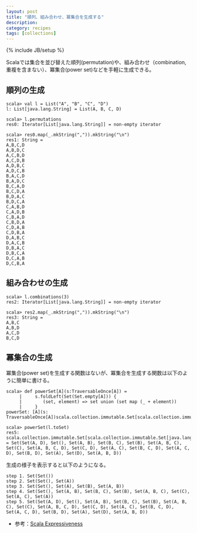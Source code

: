 ```yaml
---
layout: post
title: "順列、組み合わせ、冪集合を生成する"
description: 
category: recipes
tags: [collections]
---
```

{% include JB/setup %}

Scalaでは集合を並び替えた順列(permutation)や、組み合わせ（combination, 重複を含まない）、冪集合(power set)などを手軽に生成できる。

## 順列の生成

    scala> val l = List("A", "B", "C", "D")
    l: List[java.lang.String] = List(A, B, C, D)
    
    scala> l.permutations
    res0: Iterator[List[java.lang.String]] = non-empty iterator
    
    scala> res0.map(_.mkString(",")).mkString("\n")
    res1: String =
    A,B,C,D
    A,B,D,C
    A,C,B,D
    A,C,D,B
    A,D,B,C
    A,D,C,B
    B,A,C,D
    B,A,D,C
    B,C,A,D
    B,C,D,A
    B,D,A,C
    B,D,C,A
    C,A,B,D
    C,A,D,B
    C,B,A,D
    C,B,D,A
    C,D,A,B
    C,D,B,A
    D,A,B,C
    D,A,C,B
    D,B,A,C
    D,B,C,A
    D,C,A,B
    D,C,B,A

## 組み合わせの生成

    scala> l.combinations(3)
    res2: Iterator[List[java.lang.String]] = non-empty iterator
    
    scala> res2.map(_.mkString(",")).mkString("\n")
    res3: String = 
    A,B,C
    A,B,D
    A,C,D
    B,C,D

## 冪集合の生成

冪集合(power set)を生成する関数はないが、冪集合を生成する関数は以下のように簡単に書ける。

    scala> def powerSet[A](s:TraversableOnce[A]) = 
         |     s.foldLeft(Set(Set.empty[A])) {
         |        (set, element) => set union (set map (_ + element))
         |     }
    powerSet: [A](s: TraversableOnce[A])scala.collection.immutable.Set[scala.collection.immutable.Set[A]]
    
    scala> powerSet(l.toSet)
    res5: scala.collection.immutable.Set[scala.collection.immutable.Set[java.lang.String]] = Set(Set(A, D), Set(), Set(A, B), Set(B, C), Set(B), Set(A, B, C), Set(C), Set(A, B, C, D), Set(C, D), Set(A, C), Set(B, C, D), Set(A, C, D), Set(B, D), Set(A), Set(D), Set(A, B, D))

生成の様子を表示すると以下のようになる。

	step 1. Set(Set())
	step 2. Set(Set(), Set(A))
	step 3. Set(Set(), Set(A), Set(B), Set(A, B))
	step 4. Set(Set(), Set(A, B), Set(B, C), Set(B), Set(A, B, C), Set(C), Set(A, C), Set(A))
	step 5. Set(Set(A, D), Set(), Set(A, B), Set(B, C), Set(B), Set(A, B, C), Set(C), Set(A, B, C, D), Set(C, D), Set(A, C), Set(B, C, D), Set(A, C, D), Set(B, D), Set(A), Set(D), Set(A, B, D))

* 参考：[Scala Expressiveness](http://thinkmeta.wordpress.com/2010/06/28/scala-expressiveness/)

